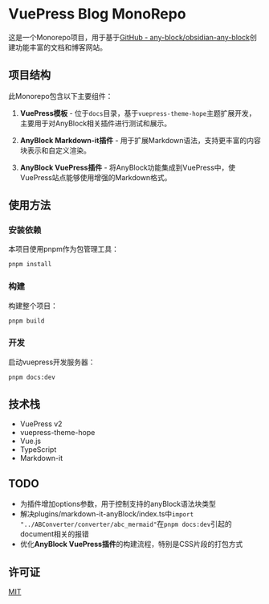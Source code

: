 # VuePress Blog MonoRepo

这是一个Monorepo项目，用于基于[GitHub - any-block/obsidian-any-block](https://github.com/any-block/obsidian-any-block)创建功能丰富的文档和博客网站。

## 项目结构

此Monorepo包含以下主要组件：

1. **VuePress模板** - 位于`docs`目录，基于`vuepress-theme-hope`主题扩展开发，主要用于对AnyBlock相关插件进行测试和展示。

2. **AnyBlock Markdown-it插件** - 用于扩展Markdown语法，支持更丰富的内容块表示和自定义渲染。

3. **AnyBlock VuePress插件** - 将AnyBlock功能集成到VuePress中，使VuePress站点能够使用增强的Markdown格式。

## 使用方法

### 安装依赖

本项目使用pnpm作为包管理工具：

```bash
pnpm install
```

### 构建

构建整个项目：

```bash
pnpm build
```

### 开发

启动vuepress开发服务器：

```bash
pnpm docs:dev
```

## 技术栈

- VuePress v2
- vuepress-theme-hope
- Vue.js
- TypeScript
- Markdown-it

## TODO

- 为插件增加options参数，用于控制支持的anyBlock语法块类型
- 解决plugins/markdown-it-anyBlock/index.ts中`import "../ABConverter/converter/abc_mermaid"`在`pnpm docs:dev`引起的document相关的报错
- 优化**AnyBlock VuePress插件**的构建流程，特别是CSS片段的打包方式

## 许可证

[MIT](LICENSE) 